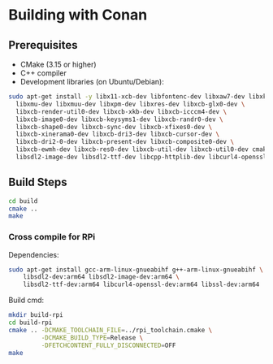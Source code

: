 # Building with Conan

## Prerequisites
- CMake (3.15 or higher)
- C++ compiler
- Development libraries (on Ubuntu/Debian):
```bash
sudo apt-get install -y libx11-xcb-dev libfontenc-dev libxaw7-dev libxkbfile-dev \
  libxmu-dev libxmuu-dev libxpm-dev libxres-dev libxcb-glx0-dev \
  libxcb-render-util0-dev libxcb-xkb-dev libxcb-icccm4-dev \
  libxcb-image0-dev libxcb-keysyms1-dev libxcb-randr0-dev \
  libxcb-shape0-dev libxcb-sync-dev libxcb-xfixes0-dev \
  libxcb-xinerama0-dev libxcb-dri3-dev libxcb-cursor-dev \
  libxcb-dri2-0-dev libxcb-present-dev libxcb-composite0-dev \
  libxcb-ewmh-dev libxcb-res0-dev libxcb-util-dev libxcb-util0-dev cmake \
  libsdl2-image-dev libsdl2-ttf-dev libcpp-httplib-dev libcurl4-openssl-dev
```

## Build Steps

```bash
cd build
cmake .. 
make
```

### Cross compile for RPi

Dependencies:

```bash
sudo apt-get install gcc-arm-linux-gnueabihf g++-arm-linux-gnueabihf \
    libsdl2-dev:arm64 libsdl2-image-dev:arm64 \
    libsdl2-ttf-dev:arm64 libcurl4-openssl-dev:arm64 libssl-dev:arm64
```

Build cmd:

```bash
mkdir build-rpi
cd build-rpi
cmake .. -DCMAKE_TOOLCHAIN_FILE=../rpi_toolchain.cmake \
         -DCMAKE_BUILD_TYPE=Release \
         -DFETCHCONTENT_FULLY_DISCONNECTED=OFF
make
```
